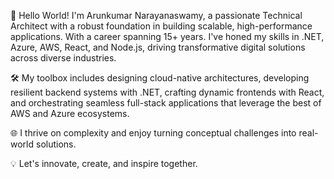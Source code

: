 🚀 Hello World! I'm Arunkumar Narayanaswamy, a passionate Technical Architect with a robust foundation in building scalable, high-performance applications. With a career spanning 15+ years. I've honed my skills in .NET, Azure, AWS, React, and Node.js, driving transformative digital solutions across diverse industries.

🛠️ My toolbox includes designing cloud-native architectures, developing resilient backend systems with .NET, crafting dynamic frontends with React, and orchestrating seamless full-stack applications that leverage the best of AWS and Azure ecosystems.

🌐 I thrive on complexity and enjoy turning conceptual challenges into real-world solutions.

💡 Let's innovate, create, and inspire together.
